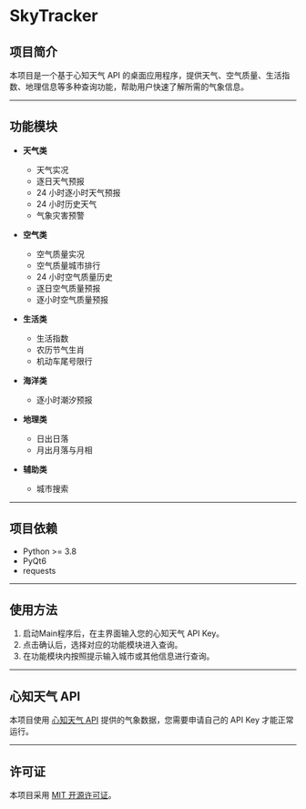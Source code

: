 # SkyTracker

## 项目简介

本项目是一个基于心知天气 API 的桌面应用程序，提供天气、空气质量、生活指数、地理信息等多种查询功能，帮助用户快速了解所需的气象信息。

---

## 功能模块

- **天气类**
    - 天气实况
    - 逐日天气预报
    - 24 小时逐小时天气预报
    - 24 小时历史天气
    - 气象灾害预警

- **空气类**
    - 空气质量实况
    - 空气质量城市排行
    - 24 小时空气质量历史
    - 逐日空气质量预报
    - 逐小时空气质量预报

- **生活类**
    - 生活指数
    - 农历节气生肖
    - 机动车尾号限行

- **海洋类**
    - 逐小时潮汐预报

- **地理类**
    - 日出日落
    - 月出月落与月相

- **辅助类**
    - 城市搜索

---

## 项目依赖

- Python >= 3.8
- PyQt6
- requests

---

## 使用方法

1. 启动Main程序后，在主界面输入您的心知天气 API Key。
2. 点击确认后，选择对应的功能模块进入查询。
3. 在功能模块内按照提示输入城市或其他信息进行查询。

---

## 心知天气 API

本项目使用 [心知天气 API](https://www.seniverse.com/) 提供的气象数据，您需要申请自己的 API Key 才能正常运行。

---

## 许可证

本项目采用 [MIT 开源许可证](LICENSE)。